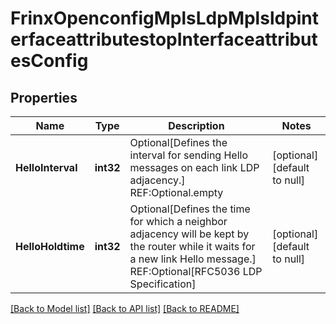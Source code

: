 # FrinxOpenconfigMplsLdpMplsldpinterfaceattributestopInterfaceattributesConfig

## Properties
Name | Type | Description | Notes
------------ | ------------- | ------------- | -------------
**HelloInterval** | **int32** | Optional[Defines the interval for sending Hello messages on each link LDP adjacency.] REF:Optional.empty | [optional] [default to null]
**HelloHoldtime** | **int32** | Optional[Defines the time for which a neighbor adjacency will be kept by the router while it waits for a new link Hello message.] REF:Optional[RFC5036 LDP Specification] | [optional] [default to null]

[[Back to Model list]](../README.md#documentation-for-models) [[Back to API list]](../README.md#documentation-for-api-endpoints) [[Back to README]](../README.md)



